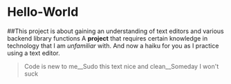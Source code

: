 # Hello-World
##This project is about gaining an understanding of text editors and various backend library functions
A **project** that requires certain knowledge in technology that I am *unfamiliar* with. And now a haiku for you as I practice using a text editor. 
>Code is new to me__Sudo this text nice and clean__Someday I won't suck
>
